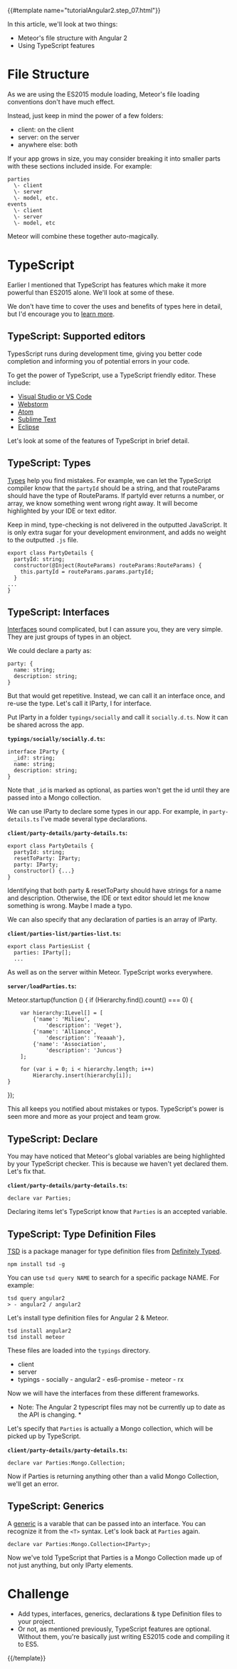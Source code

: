 {{#template name="tutorialAngular2.step_07.html"}}

In this article, we'll look at two things:

- Meteor's file structure with Angular 2
- Using TypeScript features

# File Structure

As we are using the ES2015 module loading, Meteor's file loading conventions don't have much effect.

Instead, just keep in mind the power of a few folders:

- client: on the client
- server: on the server
- anywhere else: both

If your app grows in size, you may consider breaking it into smaller parts with these sections included inside. For example:

    parties
      \- client
      \- server
      \- model, etc.
    events
      \- client
      \- server
      \- model, etc

Meteor will combine these together auto-magically.

# TypeScript

Earlier I mentioned that TypeScript has features which make it more powerful than ES2015 alone. We'll look at some of these.

We don't have time to cover the uses and benefits of types here in detail, but I'd encourage you to [learn more](http://www.typescriptlang.org/).

## TypeScript: Supported editors

TypesScript runs during development time, giving you better code completion and informing you of potential errors in your code.

To get the power of TypeScript, use a TypeScript friendly editor. These include:

* [Visual Studio or VS Code](https://www.visualstudio.com/)
* [Webstorm](https://www.jetbrains.com/webstorm/)
* [Atom](https://atom.io/packages/atom-typescript)
* [Sublime Text](https://github.com/Microsoft/TypeScript-Sublime-Plugin)
* [Eclipse](https://github.com/palantir/eclipse-typescript)

Let's look at some of the features of TypeScript in brief detail.

## TypeScript: Types

[Types](http://www.typescriptlang.org/Handbook#basic-types) help you find mistakes. For example, we can let the TypeScript compiler know that the `partyId` should be a string, and that routeParams should have the type of RouteParams. If partyId ever returns a number, or array, we know something went wrong right away. It will become highlighted by your IDE or text editor.

Keep in mind, type-checking is not delivered in the outputted JavaScript. It is only extra sugar for your development environment, and adds no weight to the outputted `.js` file.

    export class PartyDetails {
      partyId: string;
      constructor(@Inject(RouteParams) routeParams:RouteParams) {
        this.partyId = routeParams.params.partyId;
      }
    ...
    }

## TypeScript: Interfaces

[Interfaces](http://www.typescriptlang.org/Handbook#interfaces) sound complicated, but I can assure you, they are very simple. They are just groups of types in an object.

We could declare a party as:

    party: {
      name: string;
      description: string;
    }

But that would get repetitive. Instead, we can call it an interface once, and re-use the type. Let's call it IParty, I for interface.

Put IParty in a folder `typings/socially` and call it `socially.d.ts`. Now it can be shared across the app.

__`typings/socially/socially.d.ts`:__

    interface IParty {
      _id?: string;
      name: string;
      description: string;
    }

Note that `_id` is marked as optional, as parties won't get the id until they are passed into a Mongo collection.

We can use IParty to declare some types in our app. For example, in `party-details.ts` I've made several type declarations.

__`client/party-details/party-details.ts`:__

    export class PartyDetails {
      partyId: string;
      resetToParty: IParty;
      party: IParty;
      constructor() {...}
    }

Identifying that both party & resetToParty should have strings for a name and description. Otherwise, the IDE or text editor should let me know something is wrong. Maybe I made a typo.

We can also specify that any declaration of parties is an array of IParty.

__`client/parties-list/parties-list.ts`:__

    export class PartiesList {
      parties: IParty[];
      ...

As well as on the server within Meteor. TypeScript works everywhere.

__`server/loadParties.ts`:__

Meteor.startup(function () {
    if (Hierarchy.find().count() === 0) {

        var hierarchy:ILevel[] = [
            {'name': 'Milieu',
                'description': 'Veget'},
            {'name': 'Alliance',
                'description': 'Yeaaah'},
            {'name': 'Association',
                'description': 'Juncus'}
        ];

        for (var i = 0; i < hierarchy.length; i++)
            Hierarchy.insert(hierarchy[i]);
    }
});


This all keeps you notified about mistakes or typos. TypeScript's power is seen more and more as your project and team grow.

## TypeScript: Declare

You may have noticed that Meteor's global variables are being highlighted by your TypeScript checker. This is because we haven't yet declared them. Let's fix that.

__`client/party-details/party-details.ts`:__

    declare var Parties;

Declaring items let's TypeScript know that `Parties` is an accepted variable.

## TypeScript: Type Definition Files

[TSD](https://github.com/DefinitelyTyped/tsd) is a package manager for type definition files from [Definitely Typed](http://definitelytyped.org/).

    npm install tsd -g

You can use `tsd query NAME` to search for a specific package NAME. For example:

    tsd query angular2
    > - angular2 / angular2

Let's install type definition files for Angular 2 & Meteor.

    tsd install angular2
    tsd install meteor

These files are loaded into the `typings` directory.

  - client
  - server
  - typings
      \- socially
      \- angular2
      \- es6-promise
      \- meteor
      \- rx

Now we will have the interfaces from these different frameworks.

* Note: The Angular 2 typescript files may not be currently up to date as the API is changing. *

Let's specify that `Parties` is actually a Mongo collection, which will be picked up by TypeScript.

__`client/party-details/party-details.ts`:__

    declare var Parties:Mongo.Collection;

Now if Parties is returning anything other than a valid Mongo Collection, we'll get an error.


## TypeScript: Generics

A [generic](http://www.typescriptlang.org/Handbook#generics) is a varable that can be passed into an interface. You can recognize it from the `<T>` syntax. Let's look back at `Parties` again.

    declare var Parties:Mongo.Collection<IParty>;

Now we've told TypeScript that Parties is a Mongo Collection made up of not just anything, but only IParty elements.


# Challenge

- Add types, interfaces, generics, declarations & type Definition files to your project.
- Or not, as mentioned previously, TypeScript features are optional. Without them, you're basically just writing ES2015 code and compiling it to ES5.
  
{{/template}}
